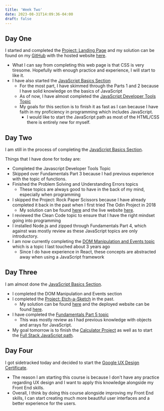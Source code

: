 ```yaml
---
title: 'Week Two'
date: 2023-08-31T14:09:36-04:00
draft: false
---
```


## Day One

I started and completed the [Project: Landing Page](https://www.theodinproject.com/lessons/foundations-landing-page) and my solution can be found on my [GitHub](https://github.com/Mishael-M/odin-landing-page) with the hosted website [here](https://mishael-m.github.io/odin-landing-page/).

- What I can say from completing this web page is that CSS is very tiresome. Hopefully with enough practice and experience, I will start to like it.
- I have also started the [JavaScript Basics Section](https://www.theodinproject.com/paths/foundations/courses/foundations#javascript-basics)
  - For the most part, I have skimmed through the Parts 1 and 2 because I have solid knowledge on the basics of JavaScript
  - As of now, I have almost completed the [JavaScript Developer Tools Topic](https://www.theodinproject.com/lessons/foundations-javascript-developer-tools)
  - My goals for this section is to finish it as fast as I can because I have faith in my proficiency in programming which includes JavaScript.
    - I would like to start the JavaScript path as most of the HTML/CSS there is entirely new for myself.

## Day Two

I am still in the process of completing the [JavaScript Basics Section](https://www.theodinproject.com/paths/foundations/courses/foundations#javascript-basics).

Things that I have done for today are:

- Completed the Javascript Developer Tools Topic
- Skipped over Fundamentals Part 3 because I had previous experience with the topic of functions.
- Finished the Problem Solving and Understanding Errors topics
  - These topics are always good to have in the back of my mind, especially when programming
- I skipped the Project: Rock Paper Scissors because I have already completed it back in the past when I first tried The Odin Project in 2018
  - My solution can be found [here](https://github.com/Mishael-M/rock-paper-scissors-ui) and the live website [here](https://mishael-m.github.io/rock-paper-scissors-ui/).
- I reviewed the Clean Code topic to ensure that I have the right mindset going into programming
- I installed Node.js and zipped through Fundamentals Part 4, which against was mostly review as these JavaScript topics are only introductory.
- I am now currently completing the [DOM Manipulation and Events topic](https://www.theodinproject.com/lessons/foundations-dom-manipulation-and-events) which is a topic I last touched about 3 years ago
  - Since I do have experience in React, these concepts are abstracted away when using a JavaScript framework

## Day Three

I am almost done the [JavaScript Basics Section](https://www.theodinproject.com/paths/foundations/courses/foundations#javascript-basics).

- I completed the DOM Manipulation and Events section
- I completed the [Project: Etch-a-Sketch](https://www.theodinproject.com/lessons/foundations-etch-a-sketch) in the past.
  - My solution can be found [here](https://github.com/Mishael-M/etch-a-sketch) and the deployed website can be found [here](https://mishael-m.github.io/etch-a-sketch/).
- I have completed the [Fundamentals Part 5 topic](https://www.theodinproject.com/lessons/foundations-fundamentals-part-5)
  - This was mostly review as I had previous knowledge with objects and arrays for JavaScript.
- My goal tomorrow is to finish the [Calculator Project](https://www.theodinproject.com/lessons/foundations-calculator) as well as to start the [Full Stack JavaScript path](https://www.theodinproject.com/paths/full-stack-javascript).

## Day Four

I got sidetracked today and decided to start the [Google UX Design Certificate](https://grow.google/intl/ALL_ca/certificates/ux-design/#?modal_active=none).

- The reason I am starting this course is because I don't have any practice regarding UX design and I want to apply this knowledge alongside my Front End skills.
- Overall, I think by doing this course alongside improving my Front End skills, I can start creating much more beautiful user interfaces and a better experience for the users.
